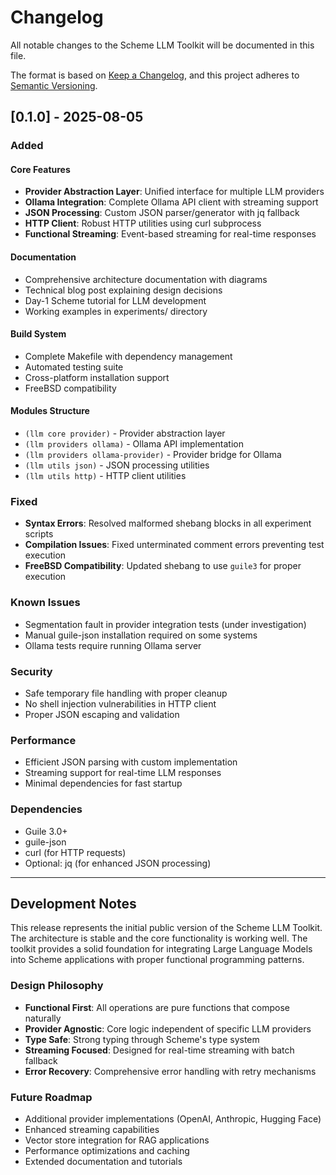 # Changelog

All notable changes to the Scheme LLM Toolkit will be documented in this file.

The format is based on [Keep a Changelog](https://keepachangelog.com/en/1.0.0/),
and this project adheres to [Semantic Versioning](https://semver.org/spec/v2.0.0.html).

## [0.1.0] - 2025-08-05

### Added

#### Core Features
- **Provider Abstraction Layer**: Unified interface for multiple LLM providers
- **Ollama Integration**: Complete Ollama API client with streaming support
- **JSON Processing**: Custom JSON parser/generator with jq fallback
- **HTTP Client**: Robust HTTP utilities using curl subprocess
- **Functional Streaming**: Event-based streaming for real-time responses

#### Documentation
- Comprehensive architecture documentation with diagrams
- Technical blog post explaining design decisions
- Day-1 Scheme tutorial for LLM development
- Working examples in experiments/ directory

#### Build System
- Complete Makefile with dependency management
- Automated testing suite
- Cross-platform installation support
- FreeBSD compatibility

#### Modules Structure
- `(llm core provider)` - Provider abstraction layer
- `(llm providers ollama)` - Ollama API implementation  
- `(llm providers ollama-provider)` - Provider bridge for Ollama
- `(llm utils json)` - JSON processing utilities
- `(llm utils http)` - HTTP client utilities

### Fixed
- **Syntax Errors**: Resolved malformed shebang blocks in all experiment scripts
- **Compilation Issues**: Fixed unterminated comment errors preventing test execution
- **FreeBSD Compatibility**: Updated shebang to use `guile3` for proper execution

### Known Issues
- Segmentation fault in provider integration tests (under investigation)
- Manual guile-json installation required on some systems
- Ollama tests require running Ollama server

### Security
- Safe temporary file handling with proper cleanup
- No shell injection vulnerabilities in HTTP client
- Proper JSON escaping and validation

### Performance
- Efficient JSON parsing with custom implementation
- Streaming support for real-time LLM responses
- Minimal dependencies for fast startup

### Dependencies
- Guile 3.0+
- guile-json
- curl (for HTTP requests)
- Optional: jq (for enhanced JSON processing)

---

## Development Notes

This release represents the initial public version of the Scheme LLM Toolkit. The architecture is stable and the core functionality is working well. The toolkit provides a solid foundation for integrating Large Language Models into Scheme applications with proper functional programming patterns.

### Design Philosophy
- **Functional First**: All operations are pure functions that compose naturally
- **Provider Agnostic**: Core logic independent of specific LLM providers
- **Type Safe**: Strong typing through Scheme's type system
- **Streaming Focused**: Designed for real-time streaming with batch fallback
- **Error Recovery**: Comprehensive error handling with retry mechanisms

### Future Roadmap
- Additional provider implementations (OpenAI, Anthropic, Hugging Face)
- Enhanced streaming capabilities
- Vector store integration for RAG applications
- Performance optimizations and caching
- Extended documentation and tutorials